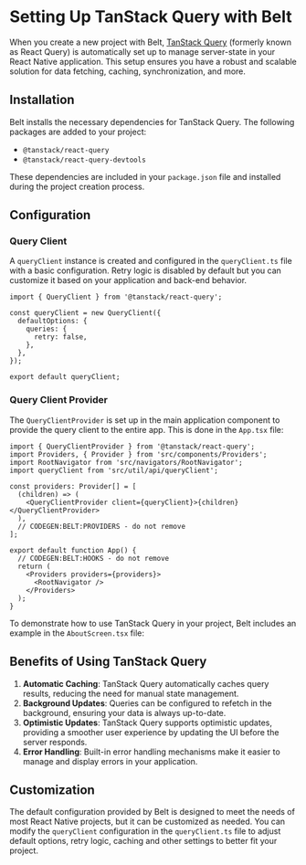 # Setting Up TanStack Query with Belt

When you create a new project with Belt, [TanStack Query](https://tanstack.com/query/latest) (formerly known as React Query) is automatically set up to manage server-state in your React Native application. This setup ensures you have a robust and scalable solution for data fetching, caching, synchronization, and more.

## Installation

Belt installs the necessary dependencies for TanStack Query. The following packages are added to your project:

- `@tanstack/react-query`
- `@tanstack/react-query-devtools`

These dependencies are included in your `package.json` file and installed during the project creation process.

## Configuration

### Query Client

A `queryClient` instance is created and configured in the `queryClient.ts` file with a basic configuration. Retry logic is disabled by default but you can customize it based on your application and back-end behavior.

```tsx
import { QueryClient } from '@tanstack/react-query';

const queryClient = new QueryClient({
  defaultOptions: {
    queries: {
      retry: false,
    },
  },
});

export default queryClient;
```

### Query Client Provider

The `QueryClientProvider` is set up in the main application component to provide the query client to the entire app. This is done in the `App.tsx` file:

```tsx
import { QueryClientProvider } from '@tanstack/react-query';
import Providers, { Provider } from 'src/components/Providers';
import RootNavigator from 'src/navigators/RootNavigator';
import queryClient from 'src/util/api/queryClient';

const providers: Provider[] = [
  (children) => (
    <QueryClientProvider client={queryClient}>{children}</QueryClientProvider>
  ),
  // CODEGEN:BELT:PROVIDERS - do not remove
];

export default function App() {
  // CODEGEN:BELT:HOOKS - do not remove
  return (
    <Providers providers={providers}>
      <RootNavigator />
    </Providers>
  );
}
```

To demonstrate how to use TanStack Query in your project, Belt includes an example in the `AboutScreen.tsx` file:

## Benefits of Using TanStack Query

1. **Automatic Caching**: TanStack Query automatically caches query results, reducing the need for manual state management.
2. **Background Updates**: Queries can be configured to refetch in the background, ensuring your data is always up-to-date.
3. **Optimistic Updates**: TanStack Query supports optimistic updates, providing a smoother user experience by updating the UI before the server responds.
4. **Error Handling**: Built-in error handling mechanisms make it easier to manage and display errors in your application.

## Customization

The default configuration provided by Belt is designed to meet the needs of most React Native projects, but it can be customized as needed. You can modify the `queryClient` configuration in the `queryClient.ts` file to adjust default options, retry logic, caching and other settings to better fit your project.

